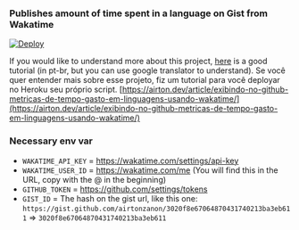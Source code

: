 ### Publishes amount of time spent in a language on Gist from Wakatime

[![Deploy](https://www.herokucdn.com/deploy/button.svg)](https://heroku.com/deploy?template=https://github.com/airtonzanon/wakatime-gist)

If you would like to understand more about this project, [here](https://airton.dev/article/exibindo-no-github-metricas-de-tempo-gasto-em-linguagens-usando-wakatime/) is a good tutorial (in pt-br, but you can use google translator to understand).
Se você quer entender mais sobre esse projeto, fiz um tutorial para você deployar no Heroku seu próprio script.
[https://airton.dev/article/exibindo-no-github-metricas-de-tempo-gasto-em-linguagens-usando-wakatime/](https://airton.dev/article/exibindo-no-github-metricas-de-tempo-gasto-em-linguagens-usando-wakatime/)


### Necessary env var

* `WAKATIME_API_KEY` = https://wakatime.com/settings/api-key
* `WAKATIME_USER_ID` = https://wakatime.com/me (You will find this in the URL, copy with the @ in the beginning) 
* `GITHUB_TOKEN` = https://github.com/settings/tokens
* `GIST_ID` = The hash on the gist url, like this one: `https://gist.github.com/airtonzanon/3020f8e67064870431740213ba3eb611` => `3020f8e67064870431740213ba3eb611`

